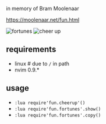 in memory of Bram Moolenaar

https://moolenaar.net/fun.html

![fortunes](https://user-images.githubusercontent.com/6236829/258627267-48831d0c-378b-474b-a962-94d6cf145985.jpg)
![cheer up](https://user-images.githubusercontent.com/6236829/258627278-a78b94eb-c74b-4435-b425-db9aae8dcd3f.jpg)

## requirements
* linux # due to `/` in path
* nvim 0.9.*

## usage
* `:lua require'fun.cheerup'()`
* `:lua require'fun.fortunes'.show()`
* `:lua require'fun.fortunes'.copy()`
